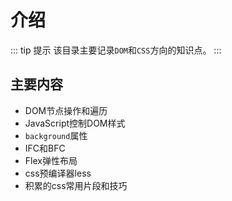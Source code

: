 # 介绍
::: tip 提示
该目录主要记录`DOM`和`CSS`方向的知识点。
:::
## 主要内容
- DOM节点操作和遍历
- JavaScript控制DOM样式
- `background`属性
- IFC和BFC
- Flex弹性布局
- css预编译器less
- 积累的css常用片段和技巧



